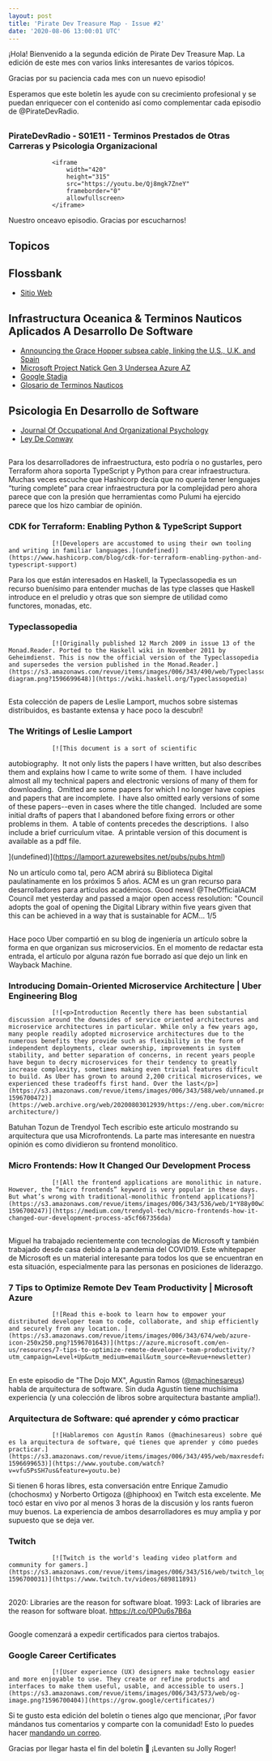 ```yaml
---
layout: post
title: 'Pirate Dev Treasure Map - Issue #2'
date: '2020-08-06 13:00:01 UTC'
---
```

¡Hola! Bienvenido a la segunda edición de Pirate Dev Treasure Map. La edición de este mes con varios links interesantes de varios tópicos.

Gracias por su paciencia cada mes con un nuevo episodio!

Esperamos que este boletín les ayude con su crecimiento profesional y se puedan enriquecer con el contenido así como complementar cada episodio de @PirateDevRadio.
## 
### PirateDevRadio - S01E11 - Terminos Prestados de Otras Carreras y Psicologia Organizacional
                <iframe 
                    width="420" 
                    height="315" 
                    src="https://youtu.be/Qj8mgk7ZneY" 
                    frameborder="0" 
                    allowfullscreen>
                </iframe>
Nuestro onceavo episodio. Gracias por escucharnos!

## Topicos

## Flossbank

* [Sitio Web](https://flossbank.com/)

## Infrastructura Oceanica & Terminos Nauticos Aplicados A Desarrollo De Software

* [Announcing the Grace Hopper subsea cable, linking the U.S., U.K. and Spain](https://cloud.google.com/blog/products/infrastructure/announcing-googles-grace-hopper-subsea-cable-system)
* [Microsoft Project Natick Gen 3 Undersea Azure AZ](https://www.servethehome.com/microsoft-project-natick-gen-3-undersea-azure-az/)
* [Google Stadia](https://stadia.google.com/)
* [Glosario de Terminos Nauticos](https://en.wikipedia.org/wiki/Glossary_of_nautical_terms)

## Psicologia En Desarrollo de Software

* [Journal Of Occupational And Organizational Psychology](https://onlinelibrary.wiley.com/journal/20448325)
* [Ley De Conway](https://en.wikipedia.org/wiki/Conway%27s_law)
## 
Para los desarrolladores de infraestructura, esto podría o no gustarles, pero Terraform ahora soporta TypeScript y Python para crear infraestructura. Muchas veces escuche que Hashicorp decía que no quería tener lenguajes “turing complete” para crear infraestructura por la complejidad pero ahora parece que con la presión que herramientas como Pulumi ha ejercido parece que los hizo cambiar de opinión.
### CDK for Terraform: Enabling Python & TypeScript Support
                [![Developers are accustomed to using their own tooling and writing in familiar languages.](undefined)](https://www.hashicorp.com/blog/cdk-for-terraform-enabling-python-and-typescript-support)
                
Para los que están interesados en Haskell, la Typeclassopedia es un recurso buenísimo para entender muchas de las type classes que Haskell introduce en el preludio y otras que son siempre de utilidad como functores, monadas, etc.
### Typeclassopedia
                [![Originally published 12 March 2009 in issue 13 of the Monad.Reader. Ported to the Haskell wiki in November 2011 by Geheimdienst. This is now the official version of the Typeclassopedia and supersedes the version published in the Monad.Reader.](https://s3.amazonaws.com/revue/items/images/006/343/490/web/Typeclassopedia-diagram.png?1596699648)](https://wiki.haskell.org/Typeclassopedia)
                
## 
Esta colección de papers de Leslie Lamport, muchos sobre sistemas distribuidos, es bastante extensa y hace poco la descubrí!
### The Writings of Leslie Lamport
                [![This document is a sort of scientific
autobiography.  It not only lists the papers I have written, but also
describes them and explains how I came to write some of them.  I have
included almost all my technical papers and electronic versions
of many of them for downloading.  Omitted are some papers for which I
no longer have copies and papers that are incomplete.  I have also
omitted early versions of some of these papers--even in cases where
the title changed.  Included are some initial drafts of papers that I
abandoned before fixing errors or other problems in them.  A table of
contents precedes the descriptions.  I also include a brief
curriculum vitae.  A printable version of this document
is available as a pdf file. 

](undefined)](https://lamport.azurewebsites.net/pubs/pubs.html)
                
No un artículo como tal, pero ACM abrirá su Biblioteca Digital paulatinamente en los próximos 5 años. ACM es un gran recurso para desarrolladores para artículos académicos.
Good news! @TheOfficialACM Council met yesterday and passed a major open access resolution: "Council adopts the goal of opening the Digital Library within five years given that this can be achieved in a way that is sustainable for ACM... 1/5
## 
Hace poco Uber compartió en su blog de ingeniería un artículo sobre la forma en que organizan sus microservicios. En el momento de redactar esta entrada, el artículo por alguna razón fue borrado así que dejo un link en Wayback Machine.
### Introducing Domain-Oriented Microservice Architecture | Uber Engineering Blog
                [![<p>Introduction Recently there has been substantial discussion around the downsides of service oriented architectures and microservice architectures in particular. While only a few years ago, many people readily adopted microservice architectures due to the numerous benefits they provide such as flexibility in the form of independent deployments, clear ownership, improvements in system stability, and better separation of concerns, in recent years people have begun to decry microservices for their tendency to greatly increase complexity, sometimes making even trivial features difficult to build. As Uber has grown to around 2,200 critical microservices, we experienced these tradeoffs first hand. Over the last</p>](https://s3.amazonaws.com/revue/items/images/006/343/588/web/unnamed.png?1596700472)](https://web.archive.org/web/20200803012939/https://eng.uber.com/microservice-architecture/)
                
Batuhan Tozun de Trendyol Tech escribio este articulo mostrando su arquitectura que usa Microfrontends. La parte mas interesante en nuestra opinión es como dividieron su frontend monolitico.
### Micro Frontends: How It Changed Our Development Process
                [![All the frontend applications are monolithic in nature. However, the “micro frontends” keyword is very popular in these days. But what’s wrong with traditional-monolithic frontend applications?](https://s3.amazonaws.com/revue/items/images/006/343/536/web/1*Y88y00w33EyXLf4WIIC7TA.png?1596700247)](https://medium.com/trendyol-tech/micro-frontends-how-it-changed-our-development-process-a5cf667356da)
                
## 
Miguel ha trabajado recientemente con tecnologías de Microsoft y también trabajado desde casa debido a la pandemia del COVID19. Este whitepaper de Microsoft es un material interesante para todos los que se encuentran en esta situación, especialmente para las personas en posiciones de liderazgo.
### 7 Tips to Optimize Remote Dev Team Productivity | Microsoft Azure
                [![Read this e-book to learn how to empower your distributed developer team to code, collaborate, and ship efficiently and securely from any location. ](https://s3.amazonaws.com/revue/items/images/006/343/674/web/azure-icon-250x250.png?1596701643)](https://azure.microsoft.com/en-us/resources/7-tips-to-optimize-remote-developer-team-productivity/?utm_campaign=Level+Up&utm_medium=email&utm_source=Revue+newsletter)
                
## 
En este episodio de "The Dojo MX", Agustin Ramos ([@machinesareus](https://twitter.com/machinesareus)) habla de arquitectura de software. Sin duda Agustín tiene muchísima experiencia (y una colección de libros sobre arquitectura bastante amplia!).
### Arquitectura de Software: qué aprender y cómo practicar
                [![Hablaremos con Agustín Ramos (@machinesareus) sobre qué es la arquitectura de software, qué tienes que aprender y cómo puedes practicar.](https://s3.amazonaws.com/revue/items/images/006/343/495/web/maxresdefault.jpg?1596699653)](https://www.youtube.com/watch?v=vfu5PsSH7us&feature=youtu.be)
                
Si tienen 6 horas libres, esta conversación entre Enrique Zamudio (chochosmx) y Norberto Ortigoza (@hiphoox) en Twitch esta excelente. Me tocó estar en vivo por al menos 3 horas de la discusión y los rants fueron muy buenos. La experiencia de ambos desarrolladores es muy amplia y por supuesto que se deja ver.
### Twitch
                [![Twitch is the world's leading video platform and community for gamers.](https://s3.amazonaws.com/revue/items/images/006/343/516/web/twitch_logo3.jpg?1596700031)](https://www.twitch.tv/videos/689811891)
                
## 
2020: Libraries are the reason for software bloat. 1993: Lack of libraries are the reason for software bloat. https://t.co/0P0u6s7B6a
## 
Google comenzará a expedir certificados para ciertos trabajos.
### Google Career Certificates
                [![User experience (UX) designers make technology easier and more enjoyable to use. They create or refine products and interfaces to make them useful, usable, and accessible to users.](https://s3.amazonaws.com/revue/items/images/006/343/573/web/og-image.png?1596700404)](https://grow.google/certificates/)
                
Si te gusto esta edición del boletín o tienes algo que mencionar, ¡Por favor mándanos tus comentarios y comparte con la comunidad! Esto lo puedes hacer [mandando un correo](mailto:sftwr.mael@gmail.com?subject=PirateDevNews%20-%20Feedback&body=Tu%20feedback%20aqui.).

Gracias por llegar hasta el fin del boletín 💌 ¡Levanten su Jolly Roger!
        